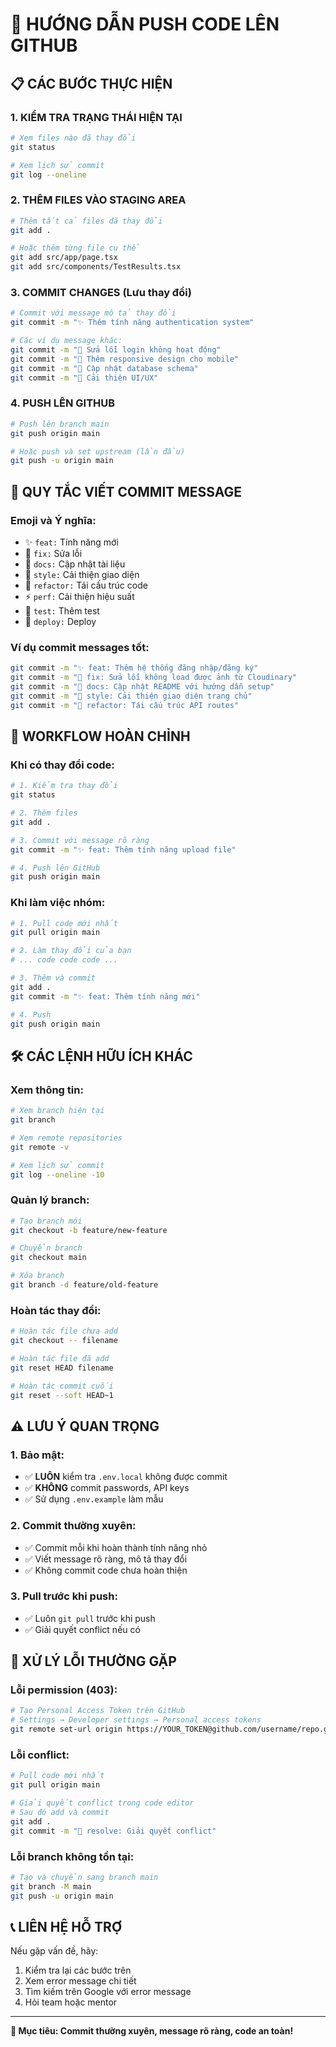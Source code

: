 # 🚀 HƯỚNG DẪN PUSH CODE LÊN GITHUB

## 📋 **CÁC BƯỚC THỰC HIỆN**

### **1. KIỂM TRA TRẠNG THÁI HIỆN TẠI**
```bash
# Xem files nào đã thay đổi
git status

# Xem lịch sử commit
git log --oneline
```

### **2. THÊM FILES VÀO STAGING AREA**
```bash
# Thêm tất cả files đã thay đổi
git add .

# Hoặc thêm từng file cụ thể
git add src/app/page.tsx
git add src/components/TestResults.tsx
```

### **3. COMMIT CHANGES (Lưu thay đổi)**
```bash
# Commit với message mô tả thay đổi
git commit -m "✨ Thêm tính năng authentication system"

# Các ví dụ message khác:
git commit -m "🐛 Sửa lỗi login không hoạt động"
git commit -m "📱 Thêm responsive design cho mobile"
git commit -m "🔧 Cập nhật database schema"
git commit -m "🎨 Cải thiện UI/UX"
```

### **4. PUSH LÊN GITHUB**
```bash
# Push lên branch main
git push origin main

# Hoặc push và set upstream (lần đầu)
git push -u origin main
```

## 📝 **QUY TẮC VIẾT COMMIT MESSAGE**

### **Emoji và Ý nghĩa:**
- ✨ `feat:` Tính năng mới
- 🐛 `fix:` Sửa lỗi
- 📝 `docs:` Cập nhật tài liệu
- 🎨 `style:` Cải thiện giao diện
- 🔧 `refactor:` Tái cấu trúc code
- ⚡ `perf:` Cải thiện hiệu suất
- 🧪 `test:` Thêm test
- 🚀 `deploy:` Deploy

### **Ví dụ commit messages tốt:**
```bash
git commit -m "✨ feat: Thêm hệ thống đăng nhập/đăng ký"
git commit -m "🐛 fix: Sửa lỗi không load được ảnh từ Cloudinary"
git commit -m "📝 docs: Cập nhật README với hướng dẫn setup"
git commit -m "🎨 style: Cải thiện giao diện trang chủ"
git commit -m "🔧 refactor: Tái cấu trúc API routes"
```

## 🔄 **WORKFLOW HOÀN CHỈNH**

### **Khi có thay đổi code:**
```bash
# 1. Kiểm tra thay đổi
git status

# 2. Thêm files
git add .

# 3. Commit với message rõ ràng
git commit -m "✨ feat: Thêm tính năng upload file"

# 4. Push lên GitHub
git push origin main
```

### **Khi làm việc nhóm:**
```bash
# 1. Pull code mới nhất
git pull origin main

# 2. Làm thay đổi của bạn
# ... code code code ...

# 3. Thêm và commit
git add .
git commit -m "✨ feat: Thêm tính năng mới"

# 4. Push
git push origin main
```

## 🛠️ **CÁC LỆNH HỮU ÍCH KHÁC**

### **Xem thông tin:**
```bash
# Xem branch hiện tại
git branch

# Xem remote repositories
git remote -v

# Xem lịch sử commit
git log --oneline -10
```

### **Quản lý branch:**
```bash
# Tạo branch mới
git checkout -b feature/new-feature

# Chuyển branch
git checkout main

# Xóa branch
git branch -d feature/old-feature
```

### **Hoàn tác thay đổi:**
```bash
# Hoàn tác file chưa add
git checkout -- filename

# Hoàn tác file đã add
git reset HEAD filename

# Hoàn tác commit cuối
git reset --soft HEAD~1
```

## ⚠️ **LƯU Ý QUAN TRỌNG**

### **1. Bảo mật:**
- ✅ **LUÔN** kiểm tra `.env.local` không được commit
- ✅ **KHÔNG** commit passwords, API keys
- ✅ Sử dụng `.env.example` làm mẫu

### **2. Commit thường xuyên:**
- ✅ Commit mỗi khi hoàn thành tính năng nhỏ
- ✅ Viết message rõ ràng, mô tả thay đổi
- ✅ Không commit code chưa hoàn thiện

### **3. Pull trước khi push:**
- ✅ Luôn `git pull` trước khi push
- ✅ Giải quyết conflict nếu có

## 🚨 **XỬ LÝ LỖI THƯỜNG GẶP**

### **Lỗi permission (403):**
```bash
# Tạo Personal Access Token trên GitHub
# Settings → Developer settings → Personal access tokens
git remote set-url origin https://YOUR_TOKEN@github.com/username/repo.git
```

### **Lỗi conflict:**
```bash
# Pull code mới nhất
git pull origin main

# Giải quyết conflict trong code editor
# Sau đó add và commit
git add .
git commit -m "🔧 resolve: Giải quyết conflict"
```

### **Lỗi branch không tồn tại:**
```bash
# Tạo và chuyển sang branch main
git branch -M main
git push -u origin main
```

## 📞 **LIÊN HỆ HỖ TRỢ**

Nếu gặp vấn đề, hãy:
1. Kiểm tra lại các bước trên
2. Xem error message chi tiết
3. Tìm kiếm trên Google với error message
4. Hỏi team hoặc mentor

---

**🎯 Mục tiêu: Commit thường xuyên, message rõ ràng, code an toàn!**

